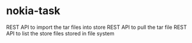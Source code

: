 # nokia-task
REST API to import the tar files into store
REST API to pull the tar file
REST API to list the store files
stored in file system

